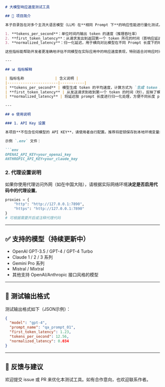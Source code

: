 ```markdown
# 大模型响应速度测试工具

## 📌 项目简介

本子目录旨在对多个主流大语言模型（LLM）在**相同 Prompt 下**的响应性能进行量化测试，主要包括以下三个关键指标：

1. **tokens_per_second**：单位时间内输出 token 的速度（推理吞吐率）
2. **first_token_latency**：从请求发出到返回第一个 token 所花的时间（首响应延迟）
3. **normalized_latency**：归一化延迟，用于横向对比模型在不同 Prompt 长度下的响应效率

这些指标能帮助开发者更准确地评估不同模型在实际应用中的响应速度表现，特别适合对响应时间敏感的应用场景（如对话系统、搜索补全等）。

---

## 📊 指标解释

| 指标名称              | 含义说明 |
|-----------------------|-----------|
| **tokens_per_second** | 模型生成 token 的平均速度，计算方式为 `生成 token 数 ÷ 推理时间（秒）`，数值越大代表生成越快。 |
| **first_token_latency** | 从发送请求到收到第一个 token 的时间（秒），反映了模型的首次响应速度。这个值越小越好，越快给用户反馈。 |
| **normalized_latency** | 将延迟按 prompt 长度进行归一化处理，方便不同长度 prompt 间的对比，一般计算方式为 `first_token_latency ÷ prompt_token_count`。这个值越小，说明模型对长 prompt 更稳定，扩展性更好。 |

---

## ⚙️ 使用说明

### 1. API Key 设置

本项目**不包含任何模型的 API KEY**，请使用者自行配置。推荐将密钥保存到本地环境变量或 `.env` 文件中。

示例 `.env` 文件：

```env
OPENAI_API_KEY=your_openai_key
ANTHROPIC_API_KEY=your_claude_key
```

### 2. 代理设置说明

如果你使用代理访问外网（如在中国大陆），请根据实际网络环境**决定是否启用代码中的代理设置**。

```python
proxies = {
    "http": "http://127.0.0.1:7890",
    "https": "http://127.0.0.1:7890"
}
# 可根据需要开启或注释代理代码
```

---

## ✅ 支持的模型（持续更新中）

- OpenAI GPT-3.5 / GPT-4 / GPT-4 Turbo
- Claude 1 / 2 / 3 系列
- Gemini Pro 系列
- Mistral / Mixtral
- 其他支持 OpenAI/Anthropic 接口风格的模型

---

## 🧪 测试输出格式

测试输出格式如下（JSON示例）：

```json
{
  "model": "gpt-4",
  "prompt_name": "qa_prompt_01",
  "first_token_latency": 1.23,
  "tokens_per_second": 12.56,
  "normalized_latency": 0.034
}
```

---

## 📮 反馈与建议

欢迎提交 issue 或 PR 来优化本测试工具。如有合作意向，也欢迎联系作者。
```

